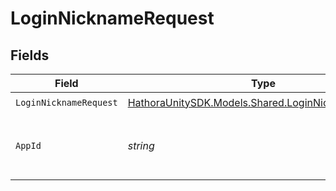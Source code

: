 # LoginNicknameRequest


## Fields

| Field                                                                                             | Type                                                                                              | Required                                                                                          | Description                                                                                       | Example                                                                                           |
| ------------------------------------------------------------------------------------------------- | ------------------------------------------------------------------------------------------------- | ------------------------------------------------------------------------------------------------- | ------------------------------------------------------------------------------------------------- | ------------------------------------------------------------------------------------------------- |
| `LoginNicknameRequest`                                                                            | [HathoraUnitySDK.Models.Shared.LoginNicknameRequest](../../models/shared/LoginNicknameRequest.md) | :heavy_check_mark:                                                                                | N/A                                                                                               |                                                                                                   |
| `AppId`                                                                                           | *string*                                                                                          | :heavy_minus_sign:                                                                                | N/A                                                                                               | app-af469a92-5b45-4565-b3c4-b79878de67d2                                                          |